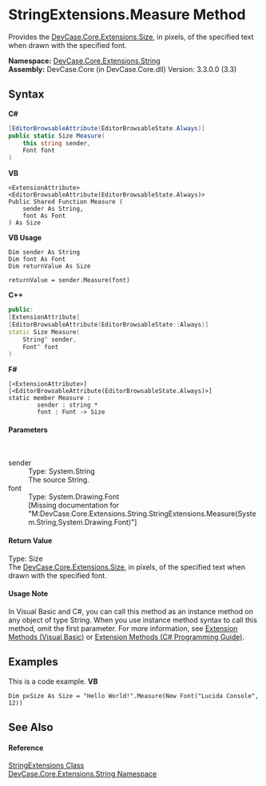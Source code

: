 # StringExtensions.Measure Method 
 

Provides the <a href="N_DevCase_Core_Extensions_Size">DevCase.Core.Extensions.Size</a>, in pixels, of the specified text when drawn with the specified font.

**Namespace:**&nbsp;<a href="N_DevCase_Core_Extensions_String">DevCase.Core.Extensions.String</a><br />**Assembly:**&nbsp;DevCase.Core (in DevCase.Core.dll) Version: 3.3.0.0 (3.3)

## Syntax

**C#**<br />
``` C#
[EditorBrowsableAttribute(EditorBrowsableState.Always)]
public static Size Measure(
	this string sender,
	Font font
)
```

**VB**<br />
``` VB
<ExtensionAttribute>
<EditorBrowsableAttribute(EditorBrowsableState.Always)>
Public Shared Function Measure ( 
	sender As String,
	font As Font
) As Size
```

**VB Usage**<br />
``` VB Usage
Dim sender As String
Dim font As Font
Dim returnValue As Size

returnValue = sender.Measure(font)
```

**C++**<br />
``` C++
public:
[ExtensionAttribute]
[EditorBrowsableAttribute(EditorBrowsableState::Always)]
static Size Measure(
	String^ sender, 
	Font^ font
)
```

**F#**<br />
``` F#
[<ExtensionAttribute>]
[<EditorBrowsableAttribute(EditorBrowsableState.Always)>]
static member Measure : 
        sender : string * 
        font : Font -> Size 

```


#### Parameters
&nbsp;<dl><dt>sender</dt><dd>Type: System.String<br />The source String.</dd><dt>font</dt><dd>Type: System.Drawing.Font<br />\[Missing <param name="font"/> documentation for "M:DevCase.Core.Extensions.String.StringExtensions.Measure(System.String,System.Drawing.Font)"\]</dd></dl>

#### Return Value
Type: Size<br />The <a href="N_DevCase_Core_Extensions_Size">DevCase.Core.Extensions.Size</a>, in pixels, of the specified text when drawn with the specified font.

#### Usage Note
In Visual Basic and C#, you can call this method as an instance method on any object of type String. When you use instance method syntax to call this method, omit the first parameter. For more information, see <a href="https://docs.microsoft.com/dotnet/visual-basic/programming-guide/language-features/procedures/extension-methods">Extension Methods (Visual Basic)</a> or <a href="https://docs.microsoft.com/dotnet/csharp/programming-guide/classes-and-structs/extension-methods">Extension Methods (C# Programming Guide)</a>.

## Examples
This is a code example. 
**VB**<br />
``` VB
Dim pxSize As Size = "Hello World!".Measure(New Font("Lucida Console", 12))
```


## See Also


#### Reference
<a href="T_DevCase_Core_Extensions_String_StringExtensions">StringExtensions Class</a><br /><a href="N_DevCase_Core_Extensions_String">DevCase.Core.Extensions.String Namespace</a><br />